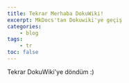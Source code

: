 ```yaml
---
title: Tekrar Merhaba DokuWiki!
excerpt: MkDocs'tan Dokuwiki'ye geçiş
categories:
    - blog
tags:
    - tr
toc: false
---
```


Tekrar DokuWiki'ye döndüm :)
